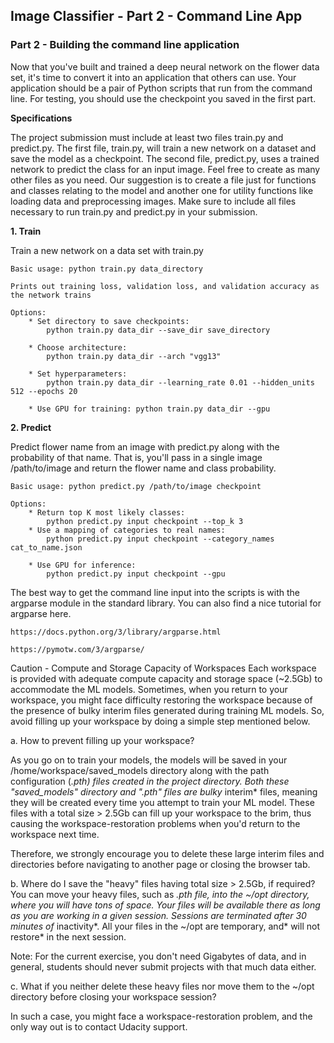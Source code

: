 ## Image Classifier - Part 2 - Command Line App

### Part 2 - Building the command line application

Now that you've built and trained a deep neural network on the flower data set, it's time to convert it into an application that others can use. Your application should be a pair of Python scripts that run from the command line. For testing, you should use the checkpoint you saved in the first part.

**Specifications**

The project submission must include at least two files train.py and predict.py. The first file, train.py, will train a new network on a dataset and save the model as a checkpoint. The second file, predict.py, uses a trained network to predict the class for an input image. Feel free to create as many other files as you need. Our suggestion is to create a file just for functions and classes relating to the model and another one for utility functions like loading data and preprocessing images. Make sure to include all files necessary to run train.py and predict.py in your submission.

**1. Train**

Train a new network on a data set with train.py

    Basic usage: python train.py data_directory
    
    Prints out training loss, validation loss, and validation accuracy as the network trains
    
    Options: 
        * Set directory to save checkpoints: 
            python train.py data_dir --save_dir save_directory 
            
        * Choose architecture: 
            python train.py data_dir --arch "vgg13" 
            
        * Set hyperparameters: 
            python train.py data_dir --learning_rate 0.01 --hidden_units 512 --epochs 20 
            
        * Use GPU for training: python train.py data_dir --gpu

**2. Predict**

Predict flower name from an image with predict.py along with the probability of that name. That is, you'll pass in a single image /path/to/image and return the flower name and class probability.

    Basic usage: python predict.py /path/to/image checkpoint
    
    Options: 
        * Return top K most likely classes: 
            python predict.py input checkpoint --top_k 3 
        * Use a mapping of categories to real names: 
            python predict.py input checkpoint --category_names cat_to_name.json 
        
        * Use GPU for inference: 
            python predict.py input checkpoint --gpu
The best way to get the command line input into the scripts is with the argparse module in the standard library. You can also find a nice tutorial for argparse here.

    https://docs.python.org/3/library/argparse.html
    
    https://pymotw.com/3/argparse/

Caution - Compute and Storage Capacity of Workspaces
Each workspace is provided with adequate compute capacity and storage space (~2.5Gb) to accommodate the ML models. Sometimes, when you return to your workspace, you might face difficulty restoring the workspace because of the presence of bulky interim files generated during training ML models. So, avoid filling up your workspace by doing a simple step mentioned below.

a. How to prevent filling up your workspace?

As you go on to train your models, the models will be saved in your /home/workspace/saved_models directory along with the path configuration (*.pth) files created in the project directory. Both these "saved_models" directory and ".pth" files are bulky* interim* files, meaning they will be created every time you attempt to train your ML model. These files with a total size > 2.5Gb can fill up your workspace to the brim, thus causing the workspace-restoration problems when you'd return to the workspace next time.

Therefore, we strongly encourage you to delete these large interim files and directories before navigating to another page or closing the browser tab.

b. Where do I save the "heavy" files having total size > 2.5Gb, if required?
You can move your heavy files, such as *.pth file, into the ~/opt directory, where you will have tons of space. Your files will be available there as long as you are working in a given session. Sessions are terminated after 30 minutes of* inactivity*. All your files in the ~/opt are temporary, and* will not restore* in the next session.

Note: For the current exercise, you don't need Gigabytes of data, and in general, students should never submit projects with that much data either.

c. What if you neither delete these heavy files nor move them to the ~/opt directory before closing your workspace session?

In such a case, you might face a workspace-restoration problem, and the only way out is to contact Udacity support.


